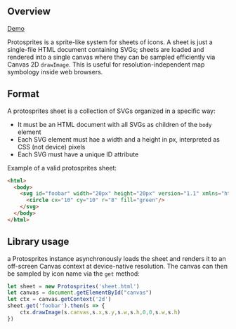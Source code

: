 ## Overview

[Demo](https://protomaps.github.io/protosprites/examples/display.html)

Protosprites is a sprite-like system for sheets of icons. A sheet is just a single-file HTML document containing SVGs; sheets are loaded and rendered into a single canvas where they can be sampled efficiently via Canvas 2D `drawImage`. This is useful for resolution-independent map symbology inside web browsers.

## Format

A protosprites sheet is a collection of SVGs organized in a specific way:
* It must be an HTML document with all SVGs as children of the `body` element
* Each SVG element must hae a width and a height in px, interpreted as CSS (not device) pixels
* Each SVG must have a unique ID attribute

Example of a valid protosprites sheet:

```html
<html>
  <body>
    <svg id="foobar" width="20px" height="20px" version="1.1" xmlns="http://www.w3.org/2000/svg">
      <circle cx="10" cy="10" r="8" fill="green"/>
    </svg>
  </body>
</html>
```
## Library usage

a Protosprites instance asynchronously loads the sheet and renders it to an off-screen Canvas context at device-native resolution. The canvas can then be sampled by icon name via the `get` method:

```js
let sheet = new Protosprites('sheet.html')
let canvas = document.getElementById("canvas")
let ctx = canvas.getContext('2d')
sheet.get('foobar').then(s => {
    ctx.drawImage(s.canvas,s.x,s.y,s.w,s.h,0,0,s.w,s.h)
})
```
